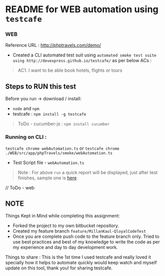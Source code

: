 # README for WEB automation using `testcafe`

### WEB 

Reference URL : http://phptravels.com/demo/
 
- Created a CLI automated test suit using `automated smoke test suite using http://devexpress.github.io/testcafe/` as per below ACs :

> AC1. I want to be able book hotels, flights or tours

## Steps to RUN this test

Before you run -> download / install: 
- `node` and `npm`
- testcafe : ```npm install -g testcafe```

> ToDo - cucumber-js : ```npm install cucumber```

### Running on CLI : 

```testcafe chrome webAutomation.ts``` or ```testcafe chrome ./WEB/src/app/phpTravels/smoke/webAutomation.ts```

- Test Script file - `webAutomation.ts` 

> Note : For above `run` a quick report will be displayed, just after test finishes, sample one is [here](.\WEB\src\app\phpTravels\RESULT\RESULT-WEB-automation.JPG) 


// ToDo - web

## NOTE

Things Kept in Mind while completing this assignment:

- Forked the project to my own bitbucket repository.
- Created my feature branch ```feature/MillanKaul-QloyalCodeTest```
- Once you are complete push code to the feature branch only.
Tried to use best practices and best of my knowledge to write the code as per my experience and day to day development work.

Things to share : This is the 1st time I used testcafe and really loved it specially how it helps to automate quickly would keep watch and myself update on this tool, thank you! for sharing testcafe.